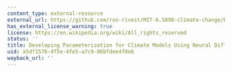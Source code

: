```yaml
---
content_type: external-resource
external_url: https://github.com/ron-rivest/MIT-6.S898-climate-change/blob/master/resource_files/2019_student_projects/Ponnapati_Agrawal_Ramadhan_project.pdf
has_external_license_warning: true
license: https://en.wikipedia.org/wiki/All_rights_reserved
status: ''
title: Developing Parameterization for Climate Models Using Neural Differential Equations
uid: a5df1576-4f5e-4fe5-a7c9-06bfdee4f0e6
wayback_url: ''
---
```

